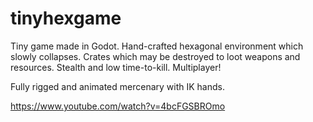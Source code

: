 # tinyhexgame

Tiny game made in Godot. Hand-crafted hexagonal environment which slowly collapses. Crates which may be destroyed to loot weapons and resources. Stealth and low time-to-kill. Multiplayer!

Fully rigged and animated mercenary with IK hands.

https://www.youtube.com/watch?v=4bcFGSBROmo
